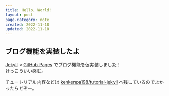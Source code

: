 ```yaml
---
title: Hello, World!
layout: post
page-category: note
created: 2022-11-18
updated: 2022-11-18
---
```


## ブログ機能を実装したよ

[Jekyll](http://jekyllrb-ja.github.io/) × [GitHub Pages](https://docs.github.com/ja/pages) でブログ機能を仮実装しました！  
けっこういい感じ。

チュートリアル内容などは [kenkenpa198/tutorial-jekyll](https://github.com/kenkenpa198/tutorial-jekyll) へ残しているのでよかったらどぞー。
